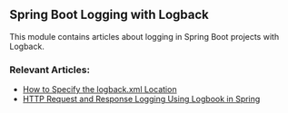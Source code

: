 ## Spring Boot Logging with Logback

This module contains articles about logging in Spring Boot projects with Logback.

### Relevant Articles: 
- [How to Specify the logback.xml Location](https://www.baeldung.com/java-logback-xml-custom-location)
- [HTTP Request and Response Logging Using Logbook in Spring](https://www.baeldung.com/spring-logbook-http-logging)
